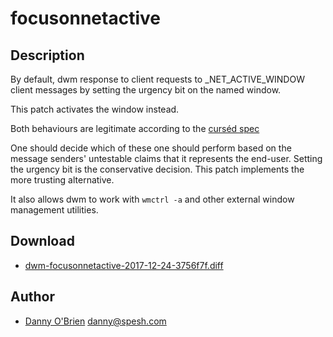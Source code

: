 # focusonnetactive

## Description

By default, dwm response to client requests to _NET_ACTIVE_WINDOW client
messages by setting the urgency bit on the named window.

This patch activates the window instead.

Both behaviours are legitimate according to the [curséd spec](https://specifications.freedesktop.org/wm-spec/wm-spec-latest.html#idm140200472702304)

One should decide which of these one should perform based on the message
senders' untestable claims that it represents the end-user. Setting the
urgency bit is the conservative decision. This patch implements the more
trusting alternative.

It also allows dwm to work with `wmctrl -a` and other external window
management utilities.

## Download

* [dwm-focusonnetactive-2017-12-24-3756f7f.diff](dwm-focusonnetactive-2017-12-24-3756f7f.diff)

## Author

* [Danny O'Brien](http://www.spesh.com/danny/) <danny@spesh.com>
